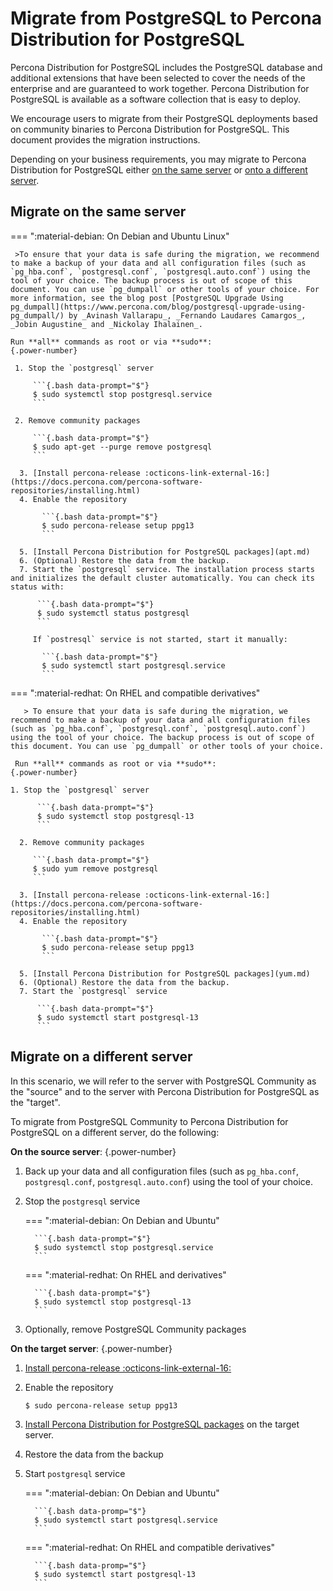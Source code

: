 # Migrate from PostgreSQL to Percona Distribution for PostgreSQL 

Percona Distribution for PostgreSQL includes the PostgreSQL database and additional extensions that have been selected to cover the needs of the enterprise and are guaranteed to work together. Percona Distribution for PostgreSQL is available as a software collection that is easy to deploy.

We encourage users to migrate from their PostgreSQL deployments based on community binaries to Percona Distribution for PostgreSQL. This document provides the migration instructions. 

Depending on your business requirements, you may migrate to Percona Distribution for PostgreSQL either [on the same server](#migrate-on-the-same-server) or [onto a different server](#migrate-on-a-different-server). 

## Migrate on the same server

=== ":material-debian: On Debian and Ubuntu Linux"

     >To ensure that your data is safe during the migration, we recommend to make a backup of your data and all configuration files (such as `pg_hba.conf`, `postgresql.conf`, `postgresql.auto.conf`) using the tool of your choice. The backup process is out of scope of this document. You can use `pg_dumpall` or other tools of your choice. For more information, see the blog post [PostgreSQL Upgrade Using pg_dumpall](https://www.percona.com/blog/postgresql-upgrade-using-pg_dumpall/) by _Avinash Vallarapu_, _Fernando Laudares Camargos_, _Jobin Augustine_ and _Nickolay Ihalainen_.

    Run **all** commands as root or via **sudo**:
    {.power-number}

     1. Stop the `postgresql` server   

         ```{.bash data-prompt="$"}
         $ sudo systemctl stop postgresql.service
         ```

     2. Remove community packages

         ```{.bash data-prompt="$"}
         $ sudo apt-get --purge remove postgresql
         ```

      3. [Install percona-release :octicons-link-external-16:](https://docs.percona.com/percona-software-repositories/installing.html)
      4. Enable the repository

           ```{.bash data-prompt="$"}
           $ sudo percona-release setup ppg13
           ```

      5. [Install Percona Distribution for PostgreSQL packages](apt.md)
      6. (Optional) Restore the data from the backup.
      7. Start the `postgresql` service. The installation process starts and initializes the default cluster automatically. You can check its status with: 

          ```{.bash data-prompt="$"}
          $ sudo systemctl status postgresql
          ```         

         If `postresql` service is not started, start it manually:

           ```{.bash data-prompt="$"}
           $ sudo systemctl start postgresql.service
           ```


=== ":material-redhat: On RHEL and compatible derivatives"

       > To ensure that your data is safe during the migration, we recommend to make a backup of your data and all configuration files (such as `pg_hba.conf`, `postgresql.conf`, `postgresql.auto.conf`) using the tool of your choice. The backup process is out of scope of this document. You can use `pg_dumpall` or other tools of your choice. 

     Run **all** commands as root or via **sudo**:
    {.power-number}
    
    1. Stop the `postgresql` server   

          ```{.bash data-prompt="$"}
          $ sudo systemctl stop postgresql-13
          ```

      2. Remove community packages

         ```{.bash data-prompt="$"}
         $ sudo yum remove postgresql
         ```

      3. [Install percona-release :octicons-link-external-16:](https://docs.percona.com/percona-software-repositories/installing.html)
      4. Enable the repository

           ```{.bash data-prompt="$"}
           $ sudo percona-release setup ppg13
           ```

      5. [Install Percona Distribution for PostgreSQL packages](yum.md)
      6. (Optional) Restore the data from the backup.
      7. Start the `postgresql` service

          ```{.bash data-prompt="$"}
          $ sudo systemctl start postgresql-13
          ```


## Migrate on a different server

In this scenario, we will refer to the server with PostgreSQL Community as the "source" and to the server with Percona Distribution for PostgreSQL as the "target".

To migrate from PostgreSQL Community to Percona Distribution for PostgreSQL on a different server, do the following:

**On the source server**:
{.power-number}

1. Back up your data and all configuration files (such as `pg_hba.conf`, `postgresql.conf`, `postgresql.auto.conf`) using the tool of your choice.
2. Stop the `postgresql` service

    === ":material-debian: On Debian and Ubuntu"

         ```{.bash data-prompt="$"}
         $ sudo systemctl stop postgresql.service
         ```

    === ":material-redhat: On RHEL and derivatives"

         ```{.bash data-prompt="$"}
         $ sudo systemctl stop postgresql-13
         ```

3. Optionally, remove PostgreSQL Community packages 

**On the target server**:
{.power-number}

1. [Install percona-release :octicons-link-external-16:](https://docs.percona.com/percona-software-repositories/installing.html) 
2. Enable the repository

    ```{.bash data-promp="$"}
    $ sudo percona-release setup ppg13
    ```

3. [Install Percona Distribution for PostgreSQL packages](installing.md#) on the target server.
4. Restore the data from the backup
5. Start `postgresql` service

    === ":material-debian: On Debian and Ubuntu"

         ```{.bash data-promp="$"}
         $ sudo systemctl start postgresql.service
         ```

    === ":material-redhat: On RHEL and compatible derivatives"

         ```{.bash data-promp="$"}
         $ sudo systemctl start postgresql-13
         ```